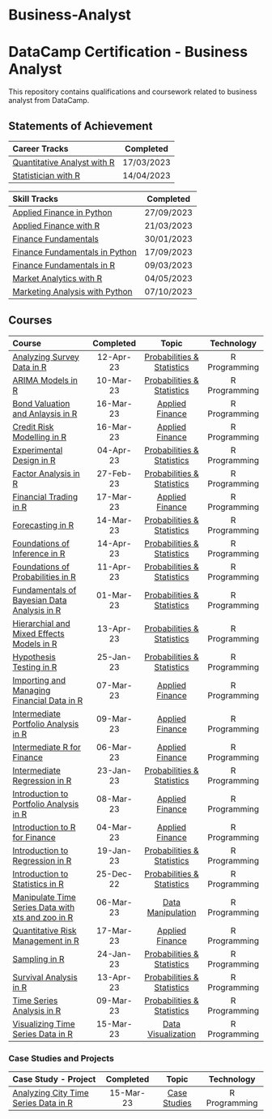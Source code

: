 # Business-Analyst


# DataCamp Certification - Business Analyst

This repository contains qualifications and coursework related to business analyst from DataCamp.

 

## Statements of Achievement

|                                                             Career Tracks                                                              | Completed  |
| :------------------------------------------------------------------------------------------------------------------------------------- | :--------: |
| [Quantitative Analyst with R](https://github.com/Katsuvest/Business-Analyst/blob/master/20230317_Quantitative_Analyst_with_R-SOA.pdf)  | 17/03/2023 |
| [Statistician with R](https://github.com/Katsuvest/Business-Analyst/blob/master/20230414_Statistician_with_R-SOA.pdf)                  | 14/04/2023 |


|                                                                Skill Tracks                                                                  | Completed  |
| :------------------------------------------------------------------------------------------------------------------------------------------- | :--------: |
| [Applied Finance in Python](https://github.com/Katsuvest/Business-Analyst/blob/master/20230927_Applied_Finance_in_Python-SOA.pdf)            | 27/09/2023 |
| [Applied Finance with R](https://github.com/Katsuvest/Business-Analyst/blob/master/20230321_Applied_Finance_in_R_SOA.pdf)                    | 21/03/2023 |
| [Finance Fundamentals](https://github.com/Katsuvest/Business-Analyst/blob/master/20230130_Finance_Fundamentals_in_Spreadsheets_SOA.pdf)      | 30/01/2023 |
| [Finance Fundamentals in Python](https://github.com/Katsuvest/Business-Analyst/blob/master/20230917_Finance_Fundamentals_in_Python-SOA.pdf)  | 17/09/2023 |
| [Finance Fundamentals in R](https://github.com/Katsuvest/Business-Analyst/blob/master/20230309_Finance_Fundamentals_in_R_SOA.pdf)            | 09/03/2023 |
| [Market Analytics with R](https://github.com/Katsuvest/Business-Analyst/blob/master/20230504_Marketing_Analytics_with_R.pdf)                 | 04/05/2023 |
| [Marketing Analysis with Python](https://github.com/Katsuvest/Business-Analyst/blob/master/20231007_Marketing_Analysis_with_Python)          | 07/10/2023 |


## Courses

|                                                                                                                     Course                                                                                                                     | Completed |                                             Topic                                                 |   Technology   |
| :--------------------------------------------------------------------------------------------------------------------------------------------------------------------------------------------------------------------------------------------- | :-------: | :-----------------------------------------------------------------------------------------------: | :------------: |
| [Analyzing Survey Data in R](https://github.com/Katsuvest/Probabilities-Statistics/blob/master/Analyzing_Survey_Data_in_R/20230412_Analyzing_Survey_Data_in_R-certificate.pdf)                                                                 | 12-Apr-23 |  [Probabilities & Statistics](https://github.com/Katsuvest/Probabilities-Statistics)              |  R Programming |
| [ARIMA Models in R](https://github.com/Katsuvest/Probabilities-Statistics/blob/master/ARIMA_Models_in_R/20230310_ARIMA_Models_in_R-certificate.pdf)                                                                                            | 10-Mar-23 |  [Probabilities & Statistics](https://github.com/Katsuvest/Probabilities-Statistics)              |  R Programming |
| [Bond Valuation and Anlaysis in R](https://github.com/Katsuvest/Applied-Finance/blob/master/Bond_Valuation_and_Anlaysis_in_R/20230316_Bond_Valuation_and_Analysis_in_R-certificate.pdf)                                                        | 16-Mar-23 |         [Applied Finance](https://github.com/Katsuvest/Applied-Finance/blob/master/)              |  R Programming |
| [Credit Risk Modelling in R](https://github.com/Katsuvest/Applied-Finance/blob/master/Credit_Risk_Modelling_in_R/20230316_Credit_Risk_Modeling_in_R-certificate.pdf)                                                                           | 16-Mar-23 |         [Applied Finance](https://github.com/Katsuvest/Applied-Finance/blob/master/)              |  R Programming |
| [Experimental Design in R](https://github.com/Katsuvest/Probabilities-Statistics/blob/master/Experimental_Design_in_R/20230404_Experimental_Design_in_R-certificate.pdf)                                                                       | 04-Apr-23 |  [Probabilities & Statistics](https://github.com/Katsuvest/Probabilities-Statistics/blob/master/) |  R Programming |
| [Factor Analysis in R](https://github.com/Katsuvest/Probabilities-Statistics/blob/master/Factor_Analysis_in_R/20230227_Factor_Analysis_in_R-certificate.pdf)                                                                                   | 27-Feb-23 |  [Probabilities & Statistics](https://github.com/Katsuvest/Probabilities-Statistics/blob/master/) |  R Programming |
| [Financial Trading in R](https://github.com/Katsuvest/Applied-Finance/blob/master/Financial_Trading_in_R/20230317_Financial_Trading_in_R-certificate.pdf)                                                                                      | 17-Mar-23 |         [Applied Finance](https://github.com/Katsuvest/Applied-Finance/blob/master/)              |  R Programming |
| [Forecasting in R](https://github.com/Katsuvest/Probabilities-Statistics/blob/master/Forecasting_in_R/20230314_Forecasting_in_R-certificate.pdf)                                                                                               | 14-Mar-23 |  [Probabilities & Statistics](https://github.com/Katsuvest/Probabilities-Statistics/blob/master/) |  R Programming |
| [Foundations of Inference in R](https://github.com/Katsuvest/Probabilities-Statistics/blob/master/Foundations_of_Inference_in_R/20230414_Foundations_of_Inference_in_R-certificate.pdf)                                                        | 14-Apr-23 |  [Probabilities & Statistics](https://github.com/Katsuvest/Probabilities-Statistics/blob/master/) |  R Programming |
| [Foundations of Probabilities in R](https://github.com/Katsuvest/Probabilities-Statistics/blob/master/Foundations_of_Probabilities_in_R/20230411_Foudations_of_Probabilities_in_R-certificate.pdf)                                             | 11-Apr-23 |  [Probabilities & Statistics](https://github.com/Katsuvest/Probabilities-Statistics/blob/master/) |  R Programming |
| [Fundamentals of Bayesian Data Analysis in R](https://github.com/Katsuvest/Probabilities-Statistics/blob/master/Fundamentals_of_Bayesian_Data_Analysis_in_R/20230301_Fundamentals_of_Bayesian_Data_Analysis_in_R-certificate.pdf)              | 01-Mar-23 |  [Probabilities & Statistics](https://github.com/Katsuvest/Probabilities-Statistics/blob/master/) |  R Programming |
| [Hierarchial and Mixed Effects Models in R](https://github.com/Katsuvest/Probabilities-Statistics/blob/master/Hierarchial_and_Mixed_Effects_Models_in_R/20230413_Hierarchical_and_Mixed_Effects_Models_in_R-certificate.pdf)                   | 13-Apr-23 |  [Probabilities & Statistics](https://github.com/Katsuvest/Probabilities-Statistics/blob/master/) |  R Programming |
| [Hypothesis Testing in R](https://github.com/Katsuvest/Probabilities-Statistics/blob/master/Hypothesis_Testing_in_R/20230125_Hypothesis_Testing_in_R-certificate.pdf)                                                                          | 25-Jan-23 |  [Probabilities & Statistics](https://github.com/Katsuvest/Probabilities-Statistics/blob/master/) |  R Programming |
| [Importing and Managing Financial Data in R](https://github.com/Katsuvest/Applied-Finance/blob/master/Importing_and_Managing_Financial_Data_in_R/20230307_Importing_and_Managing_Financial_Data_in_R-certificate.pdf)                          | 07-Mar-23 |         [Applied Finance](https://github.com/Katsuvest/Applied-Finance)                           |  R Programming |
| [Intermediate Portfolio Analysis in R](https://github.com/Katsuvest/Applied-Finance/blob/master/Intermediate_Portfolio_Analysis_in_R/20230309_Intermediate_Portfolio_Analysis_in_R-certificate.pdf)                                            | 09-Mar-23 |         [Applied Finance](https://github.com/Katsuvest/Applied-Finance/blob/master/)              |  R Programming |
| [Intermediate R for Finance](https://github.com/Katsuvest/Applied-Finance/blob/master/Intermediate_R_for_Finance/20230306_Intermediate_R_for_Finance-certificate.pdf)                                                                          | 06-Mar-23 |         [Applied Finance](https://github.com/Katsuvest/Applied-Finance/blob/master/)              |  R Programming |
| [Intermediate Regression in R](https://github.com/Katsuvest/Probabilities-Statistics/blob/master/Intermediate_Regression_in_R/20230123_Intermediate_Regression_in_R-certificate.pdf)                                                           | 23-Jan-23 |  [Probabilities & Statistics](https://github.com/Katsuvest/Probabilities-Statistics/blob/master/) |  R Programming |
| [Introduction to Portfolio Analysis in R](https://github.com/Katsuvest/Applied-Finance/blob/master/Introduction_to_Portfolio_Analysis_in_R/20230308_Introduction_to_Portfolio_Analysis_in_R-certificate.pdf)                                   | 08-Mar-23 |         [Applied Finance](https://github.com/Katsuvest/Applied-Finance/blob/master/)              |  R Programming |
| [Introduction to R for Finance](https://github.com/Katsuvest/Applied-Finance/blob/master/Introduction_to_R_for_Finance/20230304_Introduction_to_R_for_Finance-certificate.pdf)                                                                 | 04-Mar-23 |         [Applied Finance](https://github.com/Katsuvest/Applied-Finance/blob/master/)              |  R Programming |
| [Introduction to Regression in R](https://github.com/Katsuvest/Probabilities-Statistics/blob/master/Introduction_to_Regression_in_R/20230119_Introduction_to_Regression_in_R-certificate.pdf)                                                  | 19-Jan-23 |  [Probabilities & Statistics](https://github.com/Katsuvest/Probabilities-Statistics/blob/master/) |  R Programming |
| [Introduction to Statistics in R](https://github.com/Katsuvest/Probabilities-Statistics/blob/master/Introduction_to_Statistics_in_R/20221225_Introduction_to_Statistics-certificate.pdf)                                                       | 25-Dec-22 |  [Probabilities & Statistics](https://github.com/Katsuvest/Probabilities-Statistics/blob/master/) |  R Programming |
| [Manipulate Time Series Data with xts and zoo in R](https://github.com/Katsuvest/Data-Manipulation/blob/master/Manipulate_Time_Series_Data_with_xts_and_zoo_in_R/20230603_Manipulating_Time_Series_Data_with_xts_and_zoo_in_R-certificate.pdf) | 06-Mar-23 |        [Data Manipulation](https://github.com/Katsuvest/Data-Manipulation/blob/master/)           |  R Programming |
| [Quantitative Risk Management in R](https://github.com/Katsuvest/Applied-Finance/blob/master/Quantitative_Risk_Management_in_R/20230317_Quantitative_Risk_Management_in_R-certificate.pdf)                                                     | 17-Mar-23 |         [Applied Finance](https://github.com/Katsuvest/Applied-Finance/blob/master/)              |  R Programming |
| [Sampling in R](https://github.com/Katsuvest/Probabilities-Statistics/blob/master/Sampling_in_R/20230124_Sampling_in_R-certificate.pdf)                                                                                                        | 24-Jan-23 |  [Probabilities & Statistics](https://github.com/Katsuvest/Probabilities-Statistics/blob/master/) |  R Programming |
| [Survival Analysis in R](https://github.com/Katsuvest/Probabilities-Statistics/blob/master/Survival_Analysis_in_R/20230413_Survival_Analysis_in_R-certificate.pdf)                                                                             | 13-Apr-23 |  [Probabilities & Statistics](https://github.com/Katsuvest/Probabilities-Statistics/blob/master/) |  R Programming |
| [Time Series Analysis in R](https://github.com/Katsuvest/Probabilities-Statistics/blob/master/Time_Series_Analysis_in_R/20230309_Time_Searies_Analysis_in_R-certificate.pdf)                                                                   | 09-Mar-23 |  [Probabilities & Statistics](https://github.com/Katsuvest/Probabilities-Statistics/blob/master/) |  R Programming |
| [Visualizing Time Series Data in R](https://github.com/Katsuvest/Data-Visualization/blob/master/Visualizing_Time_Series_Data_in_R/20230315_Visualizing_Time_Series_Data_in_R-certificate.pdf)                                                  | 15-Mar-23 |       [Data Visualization](https://github.com/Katsuvest/Data-Visualization/blob/master/)          |  R Programming |
### Case Studies and Projects

|                                                                                       Case Study - Project                                                                                       | Completed |                                  Topic                                  |   Technology   |
| :----------------------------------------------------------------------------------------------------------------------------------------------------------------------------------------------- | :-------: | :---------------------------------------------------------------------: | :------------: |
| [Analyzing City Time Series Data in R](https://github.com/Katsuvest/Case-Studies/blob/master/Analyzing_City_Time_Series_Data_in_R/20230315_Analyzing_City_Time_Series_Data_in_R-certificate.pdf) | 15-Mar-23 |  [Case Studies](https://github.com/Katsuvest/Case-Studies/blob/master/) |  R Programming |
